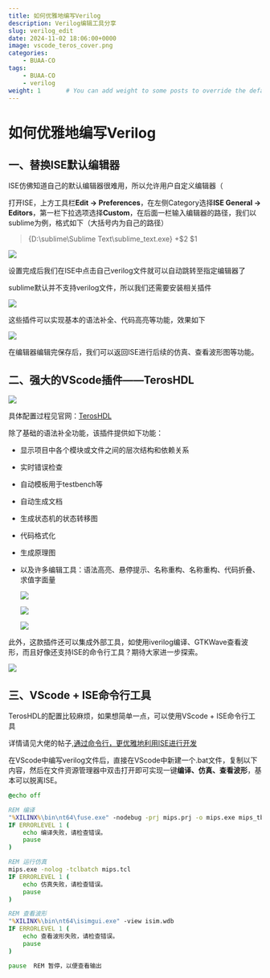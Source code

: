 ```yaml
---
title: 如何优雅地编写Verilog
description: Verilog编辑工具分享
slug: verilog_edit
date: 2024-11-02 18:06:00+0000
image: vscode_teros_cover.png
categories:
    - BUAA-CO
tags:
    - BUAA-CO
    - verilog
weight: 1       # You can add weight to some posts to override the default sorting (date descending)
---
```


# 如何优雅地编写Verilog

## 一、替换ISE默认编辑器

ISE仿佛知道自己的默认编辑器很难用，所以允许用户自定义编辑器（

打开ISE，上方工具栏**Edit -> Preferences**，在左侧Category选择**ISE General -> Editors**，第一栏下拉选项选择**Custom**，在后面一栏输入编辑器的路径，我们以sublime为例，格式如下（大括号内为自己的路径）

> {D:\sublime\Sublime Text\sublime_text.exe} +\$2 \$1

![](ise_editor.png)

设置完成后我们在ISE中点击自己verilog文件就可以自动跳转至指定编辑器了

sublime默认并不支持verilog文件，所以我们还需要安装相关插件

![](sublime_plugin.png)

这些插件可以实现基本的语法补全、代码高亮等功能，效果如下

![](sublime_display.png)

在编辑器编辑完保存后，我们可以返回ISE进行后续的仿真、查看波形图等功能。

## 二、强大的VScode插件——TerosHDL

![](vscode_teros.png)

具体配置过程见官网：[TerosHDL](https://terostechnology.github.io/terosHDLdoc/docs/intro/)

除了基础的语法补全功能，该插件提供如下功能：

- 显示项目中各个模块或文件之间的层次结构和依赖关系

- 实时错误检查

- 自动模板用于testbench等

- 自动生成文档

- 生成状态机的状态转移图

- 代码格式化

- 生成原理图

- 以及许多编辑工具：语法高亮、悬停提示、名称重构、名称重构、代码折叠、求值字面量

  ![](teros_function1.png)

  ![](teros_function2.png)

  ![](teros_function3.png)

此外，这款插件还可以集成外部工具，如使用iverilog编译、GTKWave查看波形，而且好像还支持ISE的命令行工具？期待大家进一步探索。

![](teros_settings.png)

## 三、VScode + ISE命令行工具

TerosHDL的配置比较麻烦，如果想简单一点，可以使用VScode + ISE命令行工具

详情请见大佬的帖子,[通过命令行，更优雅地利用ISE进行开发](http://cscore.buaa.edu.cn/#/discussion_area/1461/1777/posts)

在VScode中编写verilog文件后，直接在VScode中新建一个.bat文件，复制以下内容，然后在文件资源管理器中双击打开即可实现一键**编译、仿真、查看波形**，基本可以脱离ISE。

```bat
@echo off

REM 编译
"%XILINX%\bin\nt64\fuse.exe" -nodebug -prj mips.prj -o mips.exe mips_tb
IF ERRORLEVEL 1 (
    echo 编译失败，请检查错误。
    pause
)

REM 运行仿真
mips.exe -nolog -tclbatch mips.tcl
IF ERRORLEVEL 1 (
    echo 仿真失败，请检查错误。
    pause
)

REM 查看波形
"%XILINX%\bin\nt64\isimgui.exe" -view isim.wdb
IF ERRORLEVEL 1 (
    echo 查看波形失败，请检查错误。
    pause
)

pause  REM 暂停，以便查看输出
```

